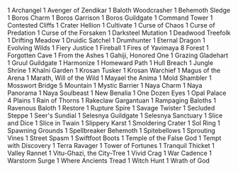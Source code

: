 1 Archangel
1 Avenger of Zendikar
1 Baloth Woodcrasher
1 Behemoth Sledge
1 Boros Charm
1 Boros Garrison
1 Boros Guildgate
1 Command Tower
1 Contested Cliffs
1 Crater Hellion
1 Cultivate
1 Curse of Chaos
1 Curse of Predation
1 Curse of the Forsaken
1 Darksteel Mutation
1 Deadwood Treefolk
1 Drifting Meadow
1 Druidic Satchel
1 Drumhunter
1 Eternal Dragon
1 Evolving Wilds
1 Fiery Justice
1 Fireball
1 Fires of Yavimaya
8 Forest
1 Forgotten Cave
1 From the Ashes
1 Gahiji, Honored One
1 Grazing Gladehart
1 Gruul Guildgate
1 Harmonize
1 Homeward Path
1 Hull Breach
1 Jungle Shrine
1 Khalni Garden
1 Krosan Tusker
1 Krosan Warchief
1 Magus of the Arena
1 Marath, Will of the Wild
1 Mayael the Anima
1 Mold Shambler
1 Mosswort Bridge
5 Mountain
1 Mystic Barrier
1 Naya Charm
1 Naya Panorama
1 Naya Soulbeast
1 New Benalia
1 One Dozen Eyes
1 Opal Palace
4 Plains
1 Rain of Thorns
1 Rakeclaw Gargantuan
1 Rampaging Baloths
1 Ravenous Baloth
1 Restore
1 Rupture Spire
1 Savage Twister
1 Secluded Steppe
1 Seer's Sundial
1 Selesnya Guildgate
1 Selesnya Sanctuary
1 Slice and Dice
1 Slice in Twain
1 Slippery Karst
1 Smoldering Crater
1 Sol Ring
1 Spawning Grounds
1 Spellbreaker Behemoth
1 Spitebellows
1 Sprouting Vines
1 Street Spasm
1 Swiftfoot Boots
1 Temple of the False God
1 Tempt with Discovery
1 Terra Ravager
1 Tower of Fortunes
1 Tranquil Thicket
1 Valley Rannet
1 Vitu-Ghazi, the City-Tree
1 Vivid Crag
1 War Cadence
1 Warstorm Surge
1 Where Ancients Tread
1 Witch Hunt
1 Wrath of God